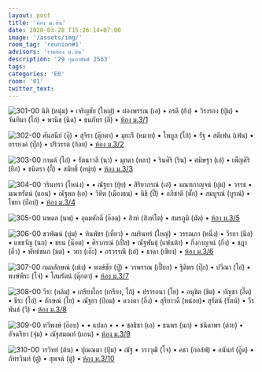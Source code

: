 ```yaml
---
layout: post
title: 'ห้อง ม.ต้น'
date: 2020-03-28 T15:26:14+07:00
image: '/assets/img/'
room_tag: 'reunion#1'
advisors: 'รวมห้อง ม.ต้น'
description: '29 กุมภาพันธ์ 2563'
tags:
categories: 'E0'
room: '01'
twitter_text:
---
```

![301-00](https://res.cloudinary.com/dbruw74ms/image/upload/r_8,c_fit,w_760/v1585476491/2020-02-29-301_a1xe6g.png)
นิติ (หนุ่ม) • เจริญชัย (ใหญ่) • ผ่องพรรณ (เอ) • อรดี (ฮ้ง) • วิรงรอง (ปุ๋ม) • จันทิมา (ไก่) • พานิช (นิด) • ธนภัทร (ลี) • <a href="{{ 'a-301' | relative_url }}">ห้อง ม.3/1</a>

![302-00](https://res.cloudinary.com/dbruw74ms/image/upload/r_8,c_fit,w_760/v1585476480/2020-02-29-302_sowrtq.png)
ศันสนีย์ (อุ๊) • สุจิรา (ตุ๊กตา) • มุยะรี (หมวย) • ไพบูล (โก้) • รัฐ • สตีเฟน (เฟ่น) • ยรรยงค์ (ปุ๊ก) • ปริวรรต (ก้อย) • <a href="{{ '302' | relative_url }}">ห้อง ม.3/2</a>

![303-00](https://res.cloudinary.com/dbruw74ms/image/upload/r_8,c_fit,w_760/v1585476469/2020-02-29-303_cwpqlj.png)
กานต์ (โอ๋) • รัตนาวลี (นา) • มุกดา (หลา) • รินศิริ (ริน) • ศมิษฐา (เอ๋) • เพ็ญศิริ (ยิก) • ชนิตรา (กี้) • สมิทธิ์ (หนุ่ย) • <a href="{{ 'b-303' | relative_url }}">ห้อง ม.3/3</a>

![304-00](https://res.cloudinary.com/dbruw74ms/image/upload/r_8,c_fit,w_760/v1585476459/2020-02-29-304_l6illj.png)
วรินทรา (โหน่ง) •  • ณัฐยา (ยุ้ย) • สิริยาภรณ์ (เอ๋) • มณฑกาญจน์ (บุ๋ม) • วรรธ • มณฑรัตน์ (แอน) • ณัฐพล (เอ) • วิทิต (เมืองธน) • นิธิ (ปิ๊) • อภิชาติ (ตั๊ก) • สมบูรณ์ (บูรณ์) • ไชยา (ป๊อป) • <a href="{{ 'a-304' | relative_url }}">ห้อง ม.3/4</a>

![305-00](https://res.cloudinary.com/dbruw74ms/image/upload/r_8,c_fill,g_faces,h_507,w_760/v1585372320/2020-02-29-305_zic8fq.png)
นพดล (นพ) • อุดมศักดิ์ (อ๊อด) • สิงห์ (สิงห์โต) • สมรภูมิ (มัด) • <a href="{{ '305' | relative_url }}">ห้อง ม.3/5</a>

![306-00](https://res.cloudinary.com/dbruw74ms/image/upload/r_8,c_fit,w_760/v1586103926/2020-02-29-306_hozwce.png)
ชวพัฒน์ (บุ๋ม) • ทินพัชร (เหี่ยว) • อมรินทร์ (ใหญ่) • วรรณภา (หนึ่ง) • วีรยา (นีล) • แขขวัญ (นก) • ชยน (น๊อต) • ศิราภรณ์ (เปิ้ล) • ณัฐพันธุ์ (แฟนต้า) • กิ่งกาญจน์ (กิ่ง) • ชฎา (ดิ๋ว) • พัทธ์ชนก (มด) • วยา (เอ๊ะ) • อรวรรณี (เอ๋) • ธาดา (เชียง) • <a href="{{ 'a-306' | relative_url }}">ห้อง ม.3/6</a>

![307-00](https://res.cloudinary.com/dbruw74ms/image/upload/r_8,c_fit,w_760/v1585476440/2020-02-29-307_tnadtz.png)
กมลลักษณ์ (เพ้ง) • พงษ์ชัย (ปู่) • วรพรรณ (เปี๊ยก) • ฐิติพร (ปุ๊ก) • ปวีณา (โอ๋) • พงษ์พีระ (โจ๋) • โสมรัตน์ (ตุ๊กตา) • <a href="{{ '307' | relative_url }}">ห้อง ม.3/7</a>

![308-00](https://res.cloudinary.com/dbruw74ms/image/upload/r_8,c_fit,w_760/v1585476429/2020-02-29-308_rbbafi.png)
วีระ (หลิม) • เกรียงไกร (เกรียง, โก้) • ปรารถนา (โย) • อนุชิต (ชิต) • บัญชา (อี๊ด) • ธีระ (โอ๋) • ลักษณ์ (โย) • ณัฐยา (ป้อม) • ดวงตา (อึ่ง) • สุริยาวดี (หน่อย)• สุรัตน์ (รัตน์) • วีรพันธ์ (วี) • <a href="{{ '308' | relative_url }}">ห้อง ม.3/8</a>

![309-00](https://res.cloudinary.com/dbruw74ms/image/upload/r_8,c_fit,w_760/v1585476419/2020-02-29-309_o71ni3.png)
ทวีพงษ์ (อ๊อบ) • • แปลก • • • ชลธิชา (เอ) • ธนพร (นก) • ชนิดาพร (ต่าย) • อัจฉริยา (จุ๋ม) • ณัฐสมณท์ (แอน) • <a href="{{ '309' | relative_url }}">ห้อง ม.3/9</a>

![310-00](https://res.cloudinary.com/dbruw74ms/image/upload/r_8,c_fit,w_760/v1585476366/2020-02-29-310_jqyuoh.png)
วรวิทย์ (ต้น) • ปุณณมา (ปุ้ม) • ณัฐ • วราวุฒิ (โจ) • คธา (กอล์ฟ) • อนันท์ (อู๊ด) • ภัทรวินท์ (ตู๋) • สุพจน์ (ตู่) • <a href="{{ 'd-310' | relative_url }}">ห้อง ม.3/10</a>
